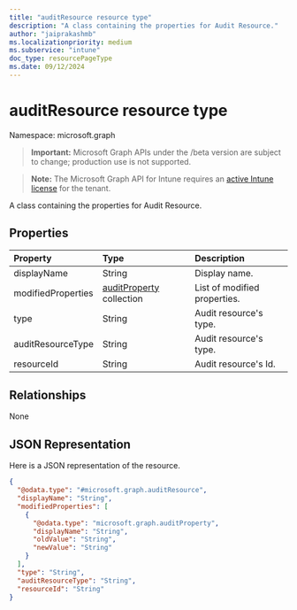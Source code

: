 ```yaml
---
title: "auditResource resource type"
description: "A class containing the properties for Audit Resource."
author: "jaiprakashmb"
ms.localizationpriority: medium
ms.subservice: "intune"
doc_type: resourcePageType
ms.date: 09/12/2024
---
```


# auditResource resource type

Namespace: microsoft.graph

> **Important:** Microsoft Graph APIs under the /beta version are subject to change; production use is not supported.

> **Note:** The Microsoft Graph API for Intune requires an [active Intune license](https://go.microsoft.com/fwlink/?linkid=839381) for the tenant.

A class containing the properties for Audit Resource.

## Properties
|Property|Type|Description|
|:---|:---|:---|
|displayName|String|Display name.|
|modifiedProperties|[auditProperty](../resources/intune-auditing-auditproperty.md) collection|List of modified properties.|
|type|String|Audit resource's type.|
|auditResourceType|String|Audit resource's type.|
|resourceId|String|Audit resource's Id.|

## Relationships
None

## JSON Representation
Here is a JSON representation of the resource.
<!-- {
  "blockType": "resource",
  "@odata.type": "microsoft.graph.auditResource"
}
-->
``` json
{
  "@odata.type": "#microsoft.graph.auditResource",
  "displayName": "String",
  "modifiedProperties": [
    {
      "@odata.type": "microsoft.graph.auditProperty",
      "displayName": "String",
      "oldValue": "String",
      "newValue": "String"
    }
  ],
  "type": "String",
  "auditResourceType": "String",
  "resourceId": "String"
}
```
